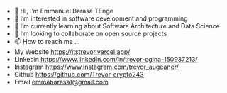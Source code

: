- 👋 Hi, I’m Emmanuel Barasa TEnge
- 👀 I’m interested in software development and programming
- 🌱 I’m currently learning about Software Architecture and Data Science
- 💞️ I’m looking to collaborate on open source projects 
- 📫 How to reach me ...
- My Website    https://itstrevor.vercel.app/
- Linkedin   https://www.linkedin.com/in/trevor-ogina-150937213/
- Instagram  https://www.instagram.com/trevor_augeaner/
- Github    https://github.com/Trevor-crypto243
- Email   emmabarasa1@gmail.com
